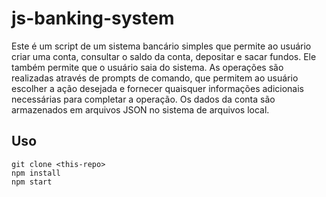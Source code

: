 # js-banking-system

Este é um script de um sistema bancário simples que permite ao usuário criar uma conta, consultar o saldo da conta, depositar e sacar fundos. Ele também permite que o usuário saia do sistema. As operações são realizadas através de prompts de comando, que permitem ao usuário escolher a ação desejada e fornecer quaisquer informações adicionais necessárias para completar a operação. Os dados da conta são armazenados em arquivos JSON no sistema de arquivos local.

## Uso
```
git clone <this-repo>
npm install
npm start 
```

